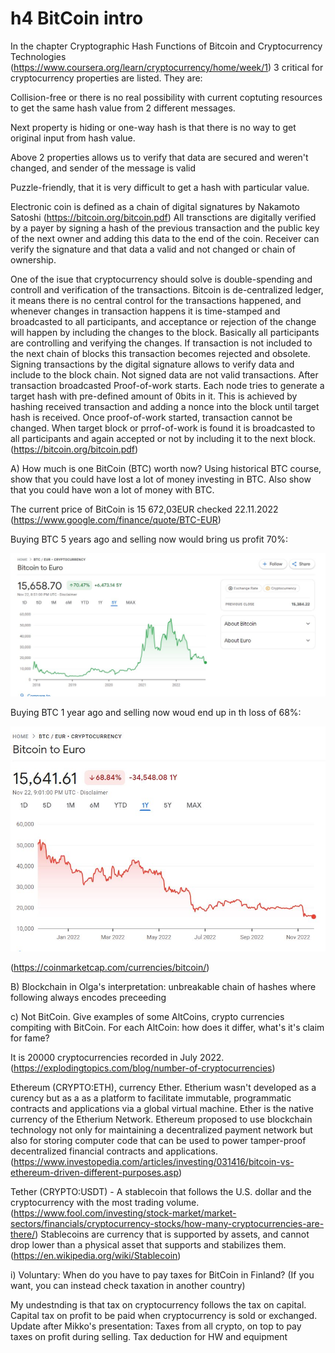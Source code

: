 # h4 BitCoin intro

In the chapter Cryptographic Hash Functions of Bitcoin and Cryptocurrency Technologies (https://www.coursera.org/learn/cryptocurrency/home/week/1) 3 critical for cryptocurrency properties are listed. They are:

Collision-free or there is no real possibility with current coptuting resources to get the same hash value from 2 different messages. 

Next property is hiding or one-way hash is that there is no way to get original input from hash value. 

Above 2 properties allows us to verify that data are secured and weren't changed, and sender of the message is valid

Puzzle-friendly, that it is very difficult to get a hash with particular value. 

Electronic coin is defined as a chain of digital signatures by Nakamoto Satoshi (https://bitcoin.org/bitcoin.pdf) All transctions are digitally verified by a payer by signing a hash of the previous transaction and the public key of the next owner and adding this data to the end of the coin. Receiver can verify the signature and that data a valid and not changed or chain of ownership.

One of the isue that cryptocurrency should solve is double-spending and controll and verification of the transactions. Bitcoin is de-centralized ledger, it means there is no central control for the transactions happened, and whenever changes in transaction happens it is time-stamped and broadcasted to all participants, and acceptance or rejection of the change will happen by including the changes to the block. Basically all participants are controlling and verifying the changes. If transaction is not included to the next chain of blocks this transaction becomes rejected and obsolete. Signing transactions by the digital signature allows to verify data and include to the block chain. Not signed data are not valid transactions. After transaction broadcasted Proof-of-work starts. Each node tries to generate a target hash with pre-defined amount of 0bits in it. This is achieved by hashing received transaction and adding a nonce into the block until target hash is received. Once proof-of-work started, transaction cannot be changed. When target block or prrof-of-work is found it is broadcasted to all participants and again accepted or not by including it to the next block.  (https://bitcoin.org/bitcoin.pdf)


A) How much is one BitCoin (BTC) worth now? Using historical BTC course, show that you could have lost a lot of money investing in BTC. Also show that you could have won a lot of money with BTC.

The current price of BitCoin is 15 672,03EUR checked 22.11.2022 (https://www.google.com/finance/quote/BTC-EUR)

Buying BTC 5 years ago and selling now would bring us profit 70%:

![](Capture.JPG)

Buying BTC 1 year ago and selling now woud end up in th loss of 68%:

![btc](Capture1.JPG)

(https://coinmarketcap.com/currencies/bitcoin/)


B) Blockchain in Olga's interpretation: unbreakable chain of hashes where following always encodes preceeding

c) Not BitCoin. Give examples of some AltCoins, crypto currencies compiting with BitCoin. For each AltCoin: how does it differ, what's it's claim for fame?

It is 20000 cryptocurrencies recorded in July 2022. (https://explodingtopics.com/blog/number-of-cryptocurrencies)

Ethereum (CRYPTO:ETH), currency Ether. Etherium wasn't developed as a curency but as a as a platform to facilitate immutable, programmatic contracts and applications via a global virtual machine. Ether is the native currency of the Etherium Network. 
Ethereum proposed to use blockchain technology not only for maintaining a decentralized payment network but also for storing computer code that can be used to power tamper-proof decentralized financial contracts and applications.(https://www.investopedia.com/articles/investing/031416/bitcoin-vs-ethereum-driven-different-purposes.asp)

Tether (CRYPTO:USDT) - A stablecoin that follows the U.S. dollar and the cryptocurrency with the most trading volume. (https://www.fool.com/investing/stock-market/market-sectors/financials/cryptocurrency-stocks/how-many-cryptocurrencies-are-there/) Stablecoins are currency that is supported by assets, and cannot drop lower than a physical asset that supports and stabilizes them. (https://en.wikipedia.org/wiki/Stablecoin)

i) Voluntary: When do you have to pay taxes for BitCoin in Finland? (If you want, you can instead check taxation in another country)

My undestnding is that tax on cryptocurrency follows the tax on capital. Capital tax on profit to be paid when cryptocurrency is sold or exchanged.
Update after Mikko's presentation: Taxes from all crypto, on top to pay taxes on profit during selling. Tax deduction for HW and equipment








